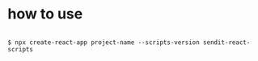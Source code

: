 
# how to use 

```

$ npx create-react-app project-name --scripts-version sendit-react-scripts

```